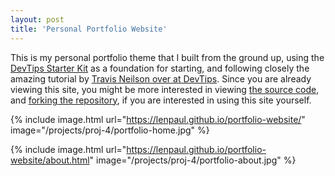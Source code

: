 ```yaml
---
layout: post
title: 'Personal Portfolio Website'
---
```


<p>This is my personal portfolio theme that I built from the ground up, using the  <a href="http://devtipsstarterkit.com/" target="_blank">DevTips Starter Kit</a> as a foundation for starting, and following closely the amazing tutorial by <a href="https://www.youtube.com/watch?v=T6jKLsxbFg4&list=PL0CB3OvPhDA_STygmp3sDenx3UpdOMk7P" target="_blank">Travis Neilson over at DevTips</a>. Since you are already viewing this site, you might be more interested in viewing  <a href="https://github.com/LeNPaul/portfolio-website" target="_blank">the source code</a>, and <a href="https://github.com/LeNPaul/portfolio-website/fork" target="_blank">forking the repository</a>, if you are interested in using this site yourself.</p>

{% include image.html url="https://lenpaul.github.io/portfolio-website/" image="/projects/proj-4/portfolio-home.jpg" %}

{% include image.html url="https://lenpaul.github.io/portfolio-website/about.html" image="/projects/proj-4/portfolio-about.jpg" %}
